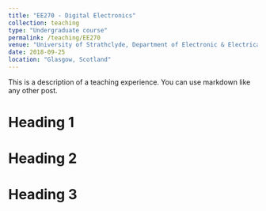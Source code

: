 ```yaml
---
title: "EE270 - Digital Electronics"
collection: teaching
type: "Undergraduate course"
permalink: /teaching/EE270
venue: "University of Strathclyde, Department of Electronic & Electrical Engineering"
date: 2018-09-25
location: "Glasgow, Scotland"
---
```


This is a description of a teaching experience. You can use markdown like any other post.

Heading 1
======

Heading 2
======

Heading 3
======
